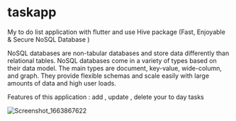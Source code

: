 # taskapp

 My to do list application with flutter and use Hive package (Fast, Enjoyable & Secure NoSQL Database ) 

NoSQL databases are non-tabular databases and store data differently than relational tables. NoSQL databases come in a variety of types based on their data model. The main types are document, key-value, wide-column, and graph. They provide flexible schemas and scale easily with large amounts of data and high user loads.

Features of this application : add , update , delete your to day tasks


![Screenshot_1663867622](https://user-images.githubusercontent.com/113126374/191812805-fa4decae-67bc-4ad9-b891-82dbaf0b9e20.png)
